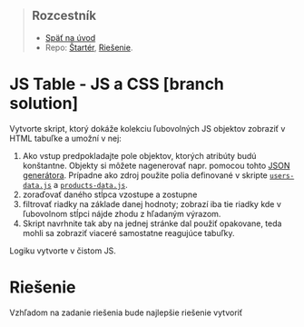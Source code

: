 > ## Rozcestník
> - [Späť na úvod](../../README.md)
> - Repo: [Štartér](/../../tree/main/js-a-css/jstable), [Riešenie](/../../tree/solution/js-a-css/jstable).

# JS Table - JS a CSS [branch solution]

Vytvorte skript, ktorý dokáže kolekciu ľubovolných JS objektov zobraziť v HTML tabuľke a umožní v nej:
1. Ako vstup predpokladajte pole objektov, ktorých atribúty budú konštantne. Objekty si môžete nagenerovať napr. pomocou tohto [JSON generátora](https://www.json-generator.com/). Prípadne ako zdroj použite polia definované v skripte [`users-data.js`](users-data.js) a  [`products-data.js`](products-data.js).
1. zoraďovať daného stĺpca vzostupe a zostupne
2. filtrovať riadky na základe danej hodnoty; zobrazí iba tie riadky kde v ľubovolnom stĺpci nájde zhodu z hľadaným výrazom. 
3. Skript navrhnite tak aby na jednej stránke dal použiť opakovane, teda mohli sa zobraziť viaceré samostatne reagujúce tabuľky.

Logiku vytvorte v čistom JS.

# Riešenie

Vzhľadom na zadanie riešenia bude najlepšie riešenie vytvoriť